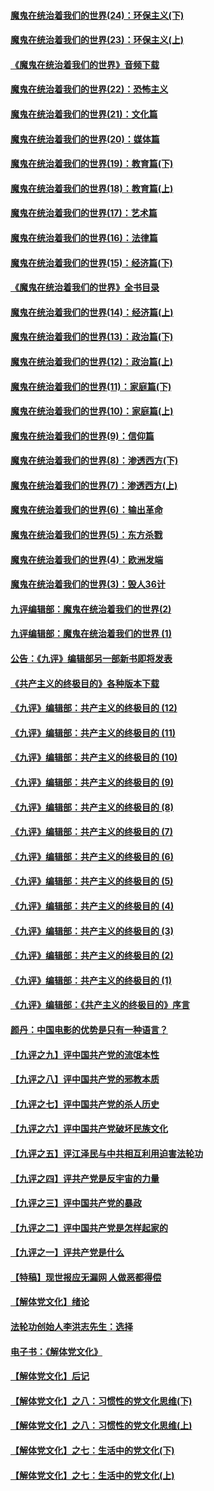 #### [魔鬼在统治着我们的世界(24)：环保主义(下)](../pages/nsc422/n10695307.md?t=10090032) 

#### [魔鬼在统治着我们的世界(23)：环保主义(上)](../pages/nsc422/n10688613.md?t=10090032) 

#### [《魔鬼在统治着我们的世界》音频下载](../pages/nsc422/n10635553.md?t=10090032) 

#### [魔鬼在统治着我们的世界(22)：恐怖主义](../pages/nsc422/n10614727.md?t=10090032) 

#### [魔鬼在统治着我们的世界(21)：文化篇](../pages/nsc422/n10597706.md?t=10090032) 

#### [魔鬼在统治着我们的世界(20)：媒体篇](../pages/nsc422/n10586579.md?t=10090032) 

#### [魔鬼在统治着我们的世界(19)：教育篇(下)](../pages/nsc422/n10564808.md?t=10090032) 

#### [魔鬼在统治着我们的世界(18)：教育篇(上)](../pages/nsc422/n10526970.md?t=10090032) 

#### [魔鬼在统治着我们的世界(17)：艺术篇](../pages/nsc422/n10499093.md?t=10090032) 

#### [魔鬼在统治着我们的世界(16)：法律篇](../pages/nsc422/n10485969.md?t=10090032) 

#### [魔鬼在统治着我们的世界(15)：经济篇(下)](../pages/nsc422/n10469975.md?t=10090032) 

#### [《魔鬼在统治着我们的世界》全书目录](../pages/nsc422/n10464261.md?t=10090032) 

#### [魔鬼在统治着我们的世界(14)：经济篇(上)](../pages/nsc422/n10457370.md?t=10090032) 

#### [魔鬼在统治着我们的世界(13)：政治篇(下)](../pages/nsc422/n10448270.md?t=10090032) 

#### [魔鬼在统治着我们的世界(12)：政治篇(上)](../pages/nsc422/n10444576.md?t=10090032) 

#### [魔鬼在统治着我们的世界(11)：家庭篇(下)](../pages/nsc422/n10440961.md?t=10090032) 

#### [魔鬼在统治着我们的世界(10)：家庭篇(上)](../pages/nsc422/n10435448.md?t=10090032) 

#### [魔鬼在统治着我们的世界(9)：信仰篇](../pages/nsc422/n10432159.md?t=10090032) 

#### [魔鬼在统治着我们的世界(8)：渗透西方(下)](../pages/nsc422/n10429603.md?t=10090032) 

#### [魔鬼在统治着我们的世界(7)：渗透西方(上)](../pages/nsc422/n10426013.md?t=10090032) 

#### [魔鬼在统治着我们的世界(6)：输出革命](../pages/nsc422/n10421536.md?t=10090032) 

#### [魔鬼在统治着我们的世界(5)：东方杀戮](../pages/nsc422/n10417707.md?t=10090032) 

#### [魔鬼在统治着我们的世界(4)：欧洲发端](../pages/nsc422/n10414890.md?t=10090032) 

#### [魔鬼在统治着我们的世界(3)：毁人36计](../pages/nsc422/n10411583.md?t=10090032) 

#### [九评编辑部：魔鬼在统治着我们的世界(2)](../pages/nsc422/n10410036.md?t=10090032) 

#### [九评编辑部：魔鬼在统治着我们的世界 (1)](../pages/nsc422/n10406825.md?t=10090032) 

#### [公告：《九评》编辑部另一部新书即将发表](../pages/nsc422/n10405104.md?t=10090032) 

#### [《共产主义的终极目的》各种版本下载](../pages/nsc422/n10022138.md?t=10090032) 

#### [《九评》编辑部：共产主义的终极目的 (12)](../pages/nsc422/n9933272.md?t=10090032) 

#### [《九评》编辑部：共产主义的终极目的 (11)](../pages/nsc422/n9924973.md?t=10090032) 

#### [《九评》编辑部：共产主义的终极目的 (10)](../pages/nsc422/n9920883.md?t=10090032) 

#### [《九评》编辑部：共产主义的终极目的 (9)](../pages/nsc422/n9916363.md?t=10090032) 

#### [《九评》编辑部：共产主义的终极目的 (8)](../pages/nsc422/n9912488.md?t=10090032) 

#### [《九评》编辑部：共产主义的终极目的 (7)](../pages/nsc422/n9901176.md?t=10090032) 

#### [《九评》编辑部：共产主义的终极目的 (6)](../pages/nsc422/n9899359.md?t=10090032) 

#### [《九评》编辑部：共产主义的终极目的 (5)](../pages/nsc422/n9893174.md?t=10090032) 

#### [《九评》编辑部：共产主义的终极目的 (4)](../pages/nsc422/n9891246.md?t=10090032) 

#### [《九评》编辑部：共产主义的终极目的 (3)](../pages/nsc422/n9879879.md?t=10090032) 

#### [《九评》编辑部：共产主义的终极目的 (2)](../pages/nsc422/n9876205.md?t=10090032) 

#### [《九评》编辑部：共产主义的终极目的 (1)](../pages/nsc422/n9865857.md?t=10090032) 

#### [《九评》编辑部：《共产主义的终极目的》序言](../pages/nsc422/n9862666.md?t=10090032) 

#### [颜丹：中国电影的优势是只有一种语言？](../pages/nsc422/n9583062.md?t=10090032) 

#### [【九评之九】评中国共产党的流氓本性](../pages/nsc422/n737542.md?t=10090032) 

#### [【九评之八】评中国共产党的邪教本质](../pages/nsc422/n735942.md?t=10090032) 

#### [【九评之七】评中国共产党的杀人历史](../pages/nsc422/n733806.md?t=10090032) 

#### [【九评之六】评中国共产党破坏民族文化](../pages/nsc422/n731667.md?t=10090032) 

#### [【九评之五】评江泽民与中共相互利用迫害法轮功](../pages/nsc422/n730058.md?t=10090032) 

#### [【九评之四】评共产党是反宇宙的力量](../pages/nsc422/n727814.md?t=10090032) 

#### [【九评之三】评中国共产党的暴政](../pages/nsc422/n725597.md?t=10090032) 

#### [【九评之二】评中国共产党是怎样起家的](../pages/nsc422/n723946.md?t=10090032) 

#### [【九评之一】评共产党是什么](../pages/nsc422/n722529.md?t=10090032) 

#### [【特稿】现世报应无漏网 人做恶都得偿](../pages/nsc422/n4215167.md?t=10090032) 

#### [【解体党文化】绪论](../pages/nsc422/n1449356.md?t=10090032) 

#### [法轮功创始人李洪志先生：选择](../pages/nsc422/n3580738.md?t=10090032) 

#### [电子书：《解体党文化》](../pages/nsc422/n1573484.md?t=10090032) 

#### [【解体党文化】后记](../pages/nsc422/n1531999.md?t=10090032) 

#### [【解体党文化】之八：习惯性的党文化思维(下)](../pages/nsc422/n1526477.md?t=10090032) 

#### [【解体党文化】之八：习惯性的党文化思维(上)](../pages/nsc422/n1520631.md?t=10090032) 

#### [【解体党文化】之七：生活中的党文化(下)](../pages/nsc422/n1513446.md?t=10090032) 

#### [【解体党文化】之七：生活中的党文化(上)](../pages/nsc422/n1509358.md?t=10090032) 

